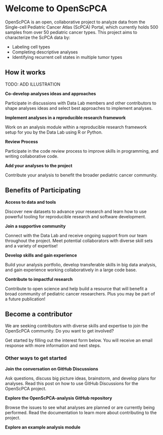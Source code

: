 # Welcome to OpenScPCA

OpenScPCA is an open, collaborative project to analyze data from the Single-cell Pediatric Cancer Atlas (ScPCA) Portal, which currently holds 500 samples from over 50 pediatric cancer types. 
This project aims to characterize the ScPCA data by:

- Labeling cell types
- Completing descriptive analyses
- Identifying recurrent cell states in multiple tumor types


## How it works

TODO: ADD ILLUSTRATION

**Co-develop analyses ideas and approaches**

Participate in discussions with Data Lab members and other contributors to shape analyses ideas and select best approaches to implement analyses.

**Implement analyses in a reproducible research framework**

Work on an analysis module within a reproducible research framework setup for you by the Data Lab using R or Python.

**Review Process**

Participate in the code review process to improve skills in programming, and writing collaborative code. 

**Add your analyses to the project**

Contribute your analysis to benefit the broader pediatric cancer community.


## Benefits of Participating

**Access to data and tools**

Discover new datasets to advance your research and learn how to use powerful tooling for reproducible research and software development.

**Join a supportive community**

Connect with the Data Lab and receive ongoing support from our team throughout the project. Meet potential collaborators with diverse skill sets and a variety of expertise!

**Develop skills and gain experience**

Build your analysis portfolio, develop transferable skills in big data analysis, and gain experience working collaboratively in a large code base. 

**Contribute to impactful research**

Contribute to open science and help build a resource that will benefit a broad community of pediatric cancer researchers. Plus you may be part of a future publication!



## Become a contributor

We are seeking contributors with diverse skills and expertise to join the OpenScPCA community. Do you want to get involved?

Get started by filling out the interest form below. You will receive an email response with more information and next steps.


### Other ways to get started

**Join the conversation on GitHub Discussions**

Ask questions, discuss big picture ideas, brainstorm, and develop plans for analyses. Read this post on how to use GitHub Discussions for the OpenScPCA project.


**Explore the OpenScPCA-analysis GitHub repository**

Browse the issues to see what analyses are planned or are currently being performed. Read the documentation to learn more about contributing to the project.

**Explore an example analysis module**
